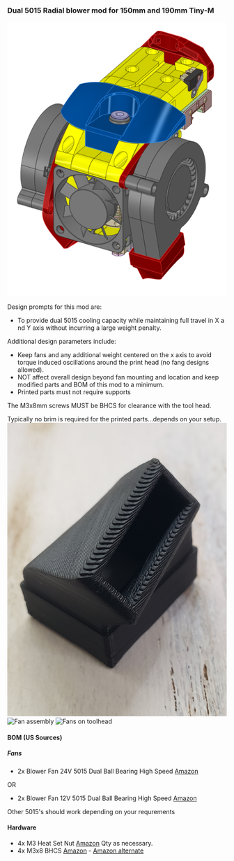 ### Dual 5015 Radial blower mod for 150mm and 190mm Tiny-M


![Back](https://github.com/pRINTERnOODLE/Tiny-m-5015-tool-head/blob/main/images/overview.png)

Design prompts for this mod are: 
- To provide dual 5015 cooling capacity while maintaining full travel in X and Y axis without incurring a large weight penalty. 

Additional design parameters include: 
- Keep fans and any additional weight centered on the x axis to avoid torque induced oscillations around the print head (no fang designs allowed). 
- NOT affect overall design beyond fan mounting and location and keep modified parts and BOM of this mod to a minimum.
- Printed parts must not require supports

The M3x8mm screws MUST be BHCS for clearance with the tool head.

Typically no brim is required for the printed parts...depends on your setup.
![Printed nozzle](https://github.com/pRINTERnOODLE/Tiny-m-5015-tool-head/blob/main/images/Printed%20v6%20nozzle.jpg)
![Fan assembly](https://github.com/pRINTERnOODLE/Tiny-m-5015-tool-head/blob/main/images/fan%20assembled%20left.jpg)
![Fans on toolhead](https://github.com/pRINTERnOODLE/Tiny-m-5015-tool-head/blob/main/images/fans%20on%20toolhead.jpg)

#### BOM (US Sources)
##### Fans	
- 2x Blower Fan 24V 5015 Dual Ball Bearing	High Speed [Amazon](https://www.amazon.com/WINSINN-Bearing-50x50x15mm-Extruder-Makerbot/dp/B07DB7DLMM/ref=sr_1_4?crid=3LCWO4ONS5G9I&dchild=1&keywords=5015+blower+fan+24v&qid=1626198168&sprefix=5015%2Caps%2C202&sr=8-4)

OR
- 2x Blower Fan 12V 5015 Dual Ball Bearing	High Speed [Amazon](https://www.amazon.com/WINSINN-Bearing-50x50x15mm-Extruder-Makerbot/dp/B07DB6132Q/ref=sr_1_4?crid=3LCWO4ONS5G9I&dchild=1&keywords=5015%2Bblower%2Bfan%2B24v&qid=1626198168&sprefix=5015%2Caps%2C202&sr=8-4&th=1)

Other 5015's  should work depending on your requrements

#### Hardware	
- 4x M3 Heat Set Nut		[Amazon](https://www.amazon.com/iplusmile-Embedment-Threaded-Printing-Projects/dp/B087NBYF65/ref=sr_1_5?dchild=1&keywords=3mm+melt+in+nut&qid=1626198542&sr=8-5) Qty as necessary.  
- 4x M3x8 BHCS		[Amazon](https://www.amazon.com/M3-0-50-Stainless-Button-Socket-Screws/dp/B077WZ1XK2/ref=sr_1_2?dchild=1&keywords=m3x8+bhcs&qid=1626198711&sr=8-2) - [Amazon alternate](https://www.amazon.com/M3-0-5X-Available-Stainless-Machine-Fastener/dp/B081JQL9GF/ref=sr_1_7?dchild=1&keywords=m3x8+bhcs&qid=1626198890&refinements=p_85%3A2470955011&rnid=2470954011&rps=1&sr=8-7)
